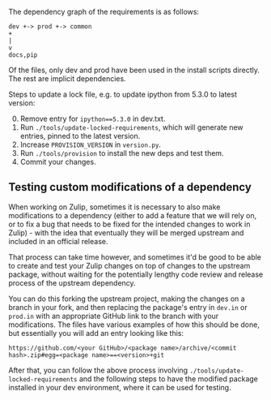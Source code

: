 The dependency graph of the requirements is as follows:

```
dev +-> prod +-> common
+
|
v
docs,pip
```

Of the files, only dev and prod have been used in the install
scripts directly. The rest are implicit dependencies.

Steps to update a lock file, e.g. to update ipython from 5.3.0 to latest version:

0. Remove entry for `ipython==5.3.0` in dev.txt.
1. Run `./tools/update-locked-requirements`, which will generate new entries, pinned to the latest version.
2. Increase `PROVISION_VERSION` in `version.py`.
3. Run `./tools/provision` to install the new deps and test them.
4. Commit your changes.

## Testing custom modifications of a dependency

When working on Zulip, sometimes it is necessary to also make
modifications to a dependency (either to add a feature that we will
rely on, or to fix a bug that needs to be fixed for the intended
changes to work in Zulip) - with the idea that eventually they will be
merged upstream and included in an official release.

That process can take time however, and sometimes it'd be good to be
able to create and test your Zulip changes on top of changes to the
upstream package, without waiting for the potentially lengthy code
review and release process of the upstream dependency.

You can do this forking the upstream project, making the changes on a
branch in your fork, and then replacing the package's entry in
`dev.in` or `prod.in` with an appropriate GitHub link to the branch
with your modifications. The files have various examples of how this
should be done, but essentially you will add an entry looking like
this:

```
https://github.com/<your GitHub>/<package name>/archive/<commit hash>.zip#egg=<package name>==<version>+git
```

After that, you can follow the above process involving
`./tools/update-locked-requirements` and the following steps to have
the modified package installed in your dev environment, where it can
be used for testing.
